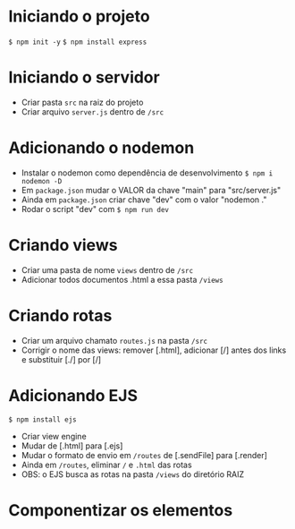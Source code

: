 # Iniciando o projeto

`$ npm init -y`
`$ npm install express`

# Iniciando o servidor

- Criar pasta `src` na raiz do projeto
- Criar arquivo `server.js` dentro de `/src`

# Adicionando o nodemon

- Instalar o nodemon como dependência de desenvolvimento `$ npm i nodemon -D`
- Em `package.json` mudar o VALOR da chave "main" para "src/server.js"
- Ainda em `package.json` criar chave "dev" com o valor "nodemon ."
- Rodar o script "dev" com `$ npm run dev`

# Criando views

- Criar uma pasta de nome `views` dentro de `/src`
- Adicionar todos documentos .html a essa pasta `/views`

# Criando rotas

- Criar um arquivo chamato `routes.js` na pasta `/src`
- Corrigir o nome das views: remover [.html], adicionar [/] antes dos links e substituir [./] por [/]

# Adicionando EJS

`$ npm install ejs`
- Criar view engine
- Mudar de [.html] para [.ejs]
- Mudar o formato de envio em `/routes` de [.sendFile] para [.render]
- Ainda em `/routes`, eliminar `/` e `.html` das rotas
- OBS: o EJS busca as rotas na pasta `/views` do diretório RAIZ

# Componentizar os elementos